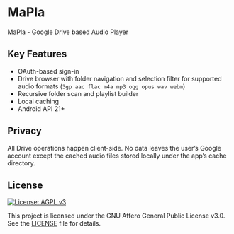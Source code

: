 # MaPla

MaPla - Google Drive based Audio Player

## Key Features

* OAuth-based sign-in
* Drive browser with folder navigation and selection filter for supported audio formats (`3gp aac flac m4a mp3 ogg opus wav webm`)
* Recursive folder scan and playlist builder
* Local caching
* Android API 21+

## Privacy

All Drive operations happen client-side. No data leaves the user’s Google account except the cached audio files stored locally under the app’s cache directory.

## License

[![License: AGPL v3](https://img.shields.io/badge/License-AGPLv3-blue.svg)](https://www.gnu.org/licenses/agpl-3.0)

This project is licensed under the GNU Affero General Public License v3.0. See the [LICENSE](LICENSE) file for details.
